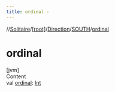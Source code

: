 ```yaml
---
title: ordinal -
---
```

//[Solitaire](../../../index.md)/[[root]](../../index.md)/[Direction](../index.md)/[SOUTH](index.md)/[ordinal](ordinal.md)



# ordinal  
[jvm]  
Content  
val [ordinal](ordinal.md): [Int](https://kotlinlang.org/api/latest/jvm/stdlib/kotlin/-int/index.html)  




